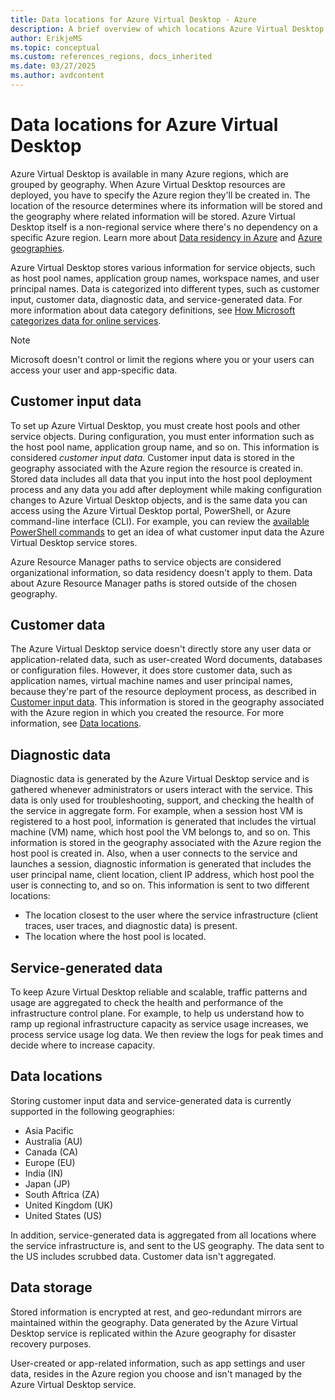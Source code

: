 ```yaml
---
title: Data locations for Azure Virtual Desktop - Azure
description: A brief overview of which locations Azure Virtual Desktop's data and metadata are stored in.
author: ErikjeMS
ms.topic: conceptual
ms.custom: references_regions, docs_inherited
ms.date: 03/27/2025
ms.author: avdcontent
---
```

# Data locations for Azure Virtual Desktop

Azure Virtual Desktop is available in many Azure regions, which are grouped by geography. When Azure Virtual Desktop resources are deployed, you have to specify the Azure region they'll be created in. The location of the resource determines where its information will be stored and the geography where related information will be stored. Azure Virtual Desktop itself is a non-regional service where there's no dependency on a specific Azure region. Learn more about [Data residency in Azure](https://azure.microsoft.com/global-infrastructure/data-residency/#overview) and [Azure geographies](https://azure.microsoft.com/global-infrastructure/geographies/).

Azure Virtual Desktop stores various information for service objects, such as host pool names, application group names, workspace names, and user principal names. Data is categorized into different types, such as customer input, customer data, diagnostic data, and service-generated data. For more information about data category definitions, see [How Microsoft categorizes data for online services](https://www.microsoft.com/trust-center/privacy/customer-data-definitions).

> [!NOTE]
> Microsoft doesn't control or limit the regions where you or your users can access your user and app-specific data.

## Customer input data

To set up Azure Virtual Desktop, you must create host pools and other service objects. During configuration, you must enter information such as the host pool name, application group name, and so on. This information is considered *customer input data*. Customer input data is stored in the geography associated with the Azure region the resource is created in. Stored data includes all data that you input into the host pool deployment process and any data you add after deployment while making configuration changes to Azure Virtual Desktop objects, and is the same data you can access using the Azure Virtual Desktop portal, PowerShell, or Azure command-line interface (CLI). For example, you can review the [available PowerShell commands](/powershell/module/az.desktopvirtualization/) to get an idea of what customer input data the Azure Virtual Desktop service stores.

Azure Resource Manager paths to service objects are considered organizational information, so data residency doesn't apply to them. Data about Azure Resource Manager paths is stored outside of the chosen geography.

## Customer data

The Azure Virtual Desktop service doesn't directly store any user data or application-related data, such as user-created Word documents, databases or configuration files. However, it does store customer data, such as application names, virtual machine names and user principal names, because they're part of the resource deployment process, as described in [Customer input data](#customer-input-data). This information is stored in the geography associated with the Azure region in which you created the resource. For more information, see [Data locations](#data-locations).

## Diagnostic data

Diagnostic data is generated by the Azure Virtual Desktop service and is gathered whenever administrators or users interact with the service. This data is only used for troubleshooting, support, and checking the health of the service in aggregate form. For example, when a session host VM is registered to a host pool, information is generated that includes the virtual machine (VM) name, which host pool the VM belongs to, and so on. This information is stored in the geography associated with the Azure region the host pool is created in. Also, when a user connects to the service and launches a session, diagnostic information is generated that includes the user principal name, client location, client IP address, which host pool the user is connecting to, and so on. This information is sent to two different locations:

- The location closest to the user where the service infrastructure (client traces, user traces, and diagnostic data) is present.
- The location where the host pool is located.

## Service-generated data

To keep Azure Virtual Desktop reliable and scalable, traffic patterns and usage are aggregated to check the health and performance of the infrastructure control plane. For example, to help us understand how to ramp up regional infrastructure capacity as service usage increases, we process service usage log data. We then review the logs for peak times and decide where to increase capacity. 

## Data locations

Storing customer input data and service-generated data is currently supported in the following geographies:

- Asia Pacific
- Australia (AU)
- Canada (CA)
- Europe (EU)
- India (IN)
- Japan (JP)
- South Aftrica (ZA)
- United Kingdom (UK)
- United States (US)

In addition, service-generated data is aggregated from all locations where the service infrastructure is, and sent to the US geography. The data sent to the US includes scrubbed data. Customer data isn't aggregated.

## Data storage

Stored information is encrypted at rest, and geo-redundant mirrors are maintained within the geography. Data generated by the Azure Virtual Desktop service is replicated within the Azure geography for disaster recovery purposes. 

User-created or app-related information, such as app settings and user data, resides in the Azure region you choose and isn't managed by the Azure Virtual Desktop service.
